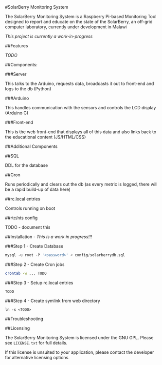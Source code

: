 #SolarBerry Monitoring System

The SolarBerry Monitoring System is a Raspberry Pi-based Monitoring Tool designed to report and educate on the state of the SolarBerry, an off-grid computer laboratory, currently under development in Malawi

_This project is currently a work-in-progress_

##Features

_TODO_

##Components:

###Server

This talks to the Arduino, requests data, broadcasts it out to front-end and logs to the db (Python)

###Arduino

This handles communication with the sensors and controls the LCD display (Arduino C)

###Front-end

This is the web front-end that displays all of this data and also links back to the educational content (JS/HTML/CSS)

##Additional Components

##SQL

DDL for the database

##Cron

Runs periodically and clears out the db (as every metric is logged, there will be a rapid build-up of data here)

##rc.local entries

Controls running on boot

##rtc/nts config

TODO - document this

##Installation - _This is a work in progress!!!_


###Step 1 - Create Database
```SQL
mysql -u root -P '<password>' < config/solarberrydb.sql
```

###Step 2 - Create Cron jobs
```bash
crontab -w ... TODO
```

###Step 3 - Setup rc.local entries
```
TODO
```

###Step 4 - Create symlink from web directory
```
ln -s <TODO>
```
##Troubleshooting

##Licensing

The SolarBerry Monitoring System is licensed under the GNU GPL. Please see `LICENSE.txt` for full details.

If this license is unsuited to your application, please contact the developer for alternative licensing options.
